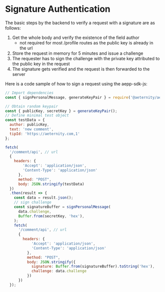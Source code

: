 # Signature Authentication

The basic steps by the backend to verify a request with a signature are as follows:
1. Get the whole body and verify the existence of the field author
    - not required for most /profile routes as the public key is already in the url
1. Store the request in memory for 5 minutes and issue a challenge
1. The requester has to sign the challenge with the private key attributed to the public key in the request
1. The signature gets verified and the request is then forwarded to the server

Here is a code sample of how to sign a request using the aepp-sdk-js:
```javascript
// Import dependencies
const { signPersonalMessage, generateKeyPair } = require('@aeternity/aepp-sdk').Crypto;

// Obtain random keypair
const { publicKey, secretKey } = generateKeyPair();
// Define minimal test object
const testData = {
  author: publicKey,
  text: 'new comment',
  tipId: 'https://aeternity.com,1'
};

fetch(
  '/comment/api', // url
  {
    headers: {
        'Accept': 'application/json',
        'Content-Type': 'application/json'
      },
      method: "POST",
      body: JSON.stringify(testData)
  })
  .then(result => {
    const data = result.json();
    // sign challenge
    const signatureBuffer = signPersonalMessage(
      data.challenge,
      Buffer.from(secretKey, 'hex'),
    );
    fetch(
      '/comment/api', // url
      {
        headers: {
            'Accept': 'application/json',
            'Content-Type': 'application/json'
          },
          method: "POST",
          body: JSON.stringify({
            signature: Buffer.from(signatureBuffer).toString('hex'),
            challenge: data.challenge
          })
      })
  });
```
